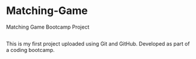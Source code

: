 # Matching-Game
Matching Game Bootcamp Project

##
This is my first project uploaded using Git and GitHub. Developed as part of a coding bootcamp. 
